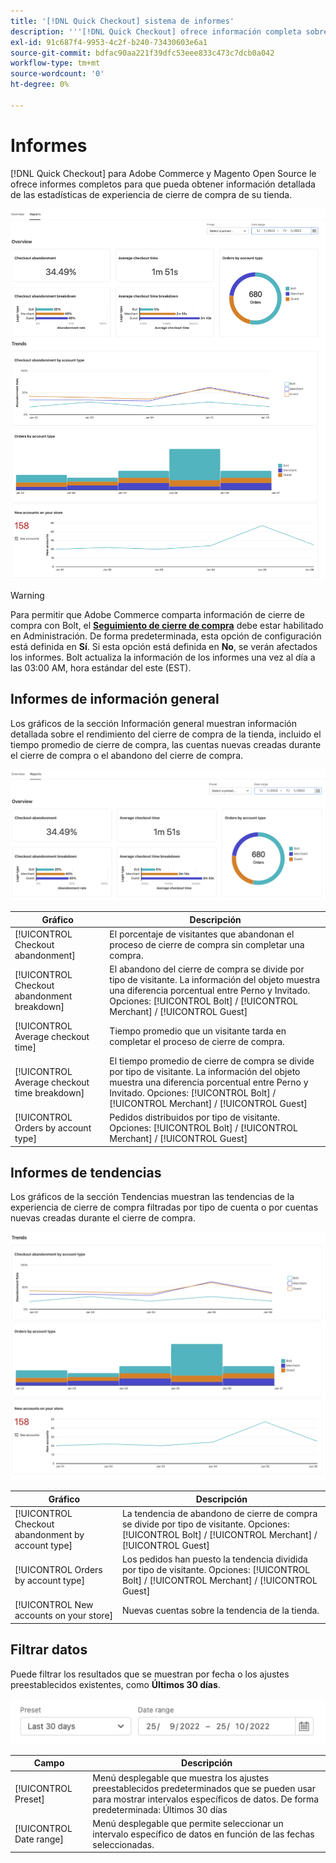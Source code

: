 ```yaml
---
title: '[!DNL Quick Checkout] sistema de informes'
description: '''[!DNL Quick Checkout] ofrece información completa sobre los informes."'
exl-id: 91c687f4-9953-4c2f-b240-73430603e6a1
source-git-commit: bdfac90aa221f39dfc53eee833c473c7dcb0a042
workflow-type: tm+mt
source-wordcount: '0'
ht-degree: 0%

---
```


# Informes

[!DNL Quick Checkout] para Adobe Commerce y Magento Open Source le ofrece informes completos para que pueda obtener información detallada de las estadísticas de experiencia de cierre de compra de su tienda.

![Vista Informes](assets/reports-view-big-checkout.png)

>[!WARNING]
>
> Para permitir que Adobe Commerce comparta información de cierre de compra con Bolt, el [**Seguimiento de cierre de compra**](../quick-checkout/settings-quick-checkout.md)  debe estar habilitado en Administración. De forma predeterminada, esta opción de configuración está definida en **Sí**. Si esta opción está definida en **No**, se verán afectados los informes. Bolt actualiza la información de los informes una vez al día a las 03:00 AM, hora estándar del este (EST).

## Informes de información general

Los gráficos de la sección Información general muestran información detallada sobre el rendimiento del cierre de compra de la tienda, incluido el tiempo promedio de cierre de compra, las cuentas nuevas creadas durante el cierre de compra o el abandono del cierre de compra.

![Resumen de los informes](assets/overview-report-checkout.png)

| Gráfico | Descripción |
|---|---|
| [!UICONTROL Checkout abandonment] | El porcentaje de visitantes que abandonan el proceso de cierre de compra sin completar una compra. |
| [!UICONTROL Checkout abandonment breakdown] | El abandono del cierre de compra se divide por tipo de visitante. La información del objeto muestra una diferencia porcentual entre Perno y Invitado. Opciones: [!UICONTROL Bolt] / [!UICONTROL Merchant] / [!UICONTROL Guest] |
| [!UICONTROL Average checkout time] | Tiempo promedio que un visitante tarda en completar el proceso de cierre de compra. |
| [!UICONTROL Average checkout time breakdown] | El tiempo promedio de cierre de compra se divide por tipo de visitante. La información del objeto muestra una diferencia porcentual entre Perno y Invitado. Opciones: [!UICONTROL Bolt] / [!UICONTROL Merchant] / [!UICONTROL Guest] |
| [!UICONTROL Orders by account type] | Pedidos distribuidos por tipo de visitante. Opciones: [!UICONTROL Bolt] / [!UICONTROL Merchant] / [!UICONTROL Guest] |

## Informes de tendencias

Los gráficos de la sección Tendencias muestran las tendencias de la experiencia de cierre de compra filtradas por tipo de cuenta o por cuentas nuevas creadas durante el cierre de compra.

![Tendencias de los informes](assets/trends-report-checkout.png)

| Gráfico | Descripción |
|---|---|
| [!UICONTROL Checkout abandonment by account type] | La tendencia de abandono de cierre de compra se divide por tipo de visitante. Opciones: [!UICONTROL Bolt] / [!UICONTROL Merchant] / [!UICONTROL Guest] |
| [!UICONTROL Orders by account type] | Los pedidos han puesto la tendencia dividida por tipo de visitante. Opciones: [!UICONTROL Bolt] / [!UICONTROL Merchant] / [!UICONTROL Guest] |
| [!UICONTROL New accounts on your store] | Nuevas cuentas sobre la tendencia de la tienda. |

## Filtrar datos

Puede filtrar los resultados que se muestran por fecha o los ajustes preestablecidos existentes, como **Últimos 30 días**.

![Vista de filtro](assets/filter-view.png)

| Campo | Descripción |
|---|---|
| [!UICONTROL Preset] | Menú desplegable que muestra los ajustes preestablecidos predeterminados que se pueden usar para mostrar intervalos específicos de datos. De forma predeterminada: Últimos 30 días |
| [!UICONTROL Date range] | Menú desplegable que permite seleccionar un intervalo específico de datos en función de las fechas seleccionadas. |
